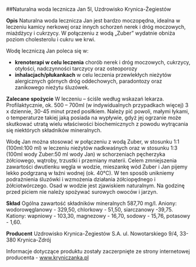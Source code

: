 ##Naturalna woda lecznicza Jan 5l, Uzdrowisko Krynica-Żegiestów

**Opis** Naturalna woda lecznicza Jan jest bardzo moczopędna, idealna w leczeniu kamicy nerkowej oraz innych schorzeń nerek i dróg moczowych, miażdżycy i cukrzycy. W połączeniu z wodą „Zuber” wydatnie obniża poziom cholesterolu i cukru we krwi.

Wodę leczniczą Jan poleca się w:

- **krenoterapi w celu leczenia** chorób nerek i dróg moczowych, cukrzycy, otyłości, nadczynności tarczycy oraz osteoporozy
- **inhalacjach/płukankach** w celu leczenia przewlekłych nieżytów alergicznych górnych dróg oddechowych, paradontozy oraz zanikowego nieżytu śluzówek.

**Zalecane spożycie** W leczeniu – ściśle według wskazań lekarza. Profilaktycznie, ok. 500 – 700ml (w indywidualnych przypadkach więcej) 3 x dziennie, 30-45 minut przed posiłkiem. Należy pić powoli, małymi łykami, o temperaturze takiej jaką posiada na wypływie, gdyż jej ogrzanie może skutkować utratą wielu właściwości biochemicznych z powodu wytrącania się niektórych składników mineralnych.

Wodę Jan można stosować w połączeniu z wodą Zuber, w stosunku 1:1 (100ml:100 ml) w leczeniu nieżytów nadkwaśnych oraz w stosunku 1:3 (100ml wody Zuber:50 ml wody Jan) w schorzeniach pęcherzyka żółciowego, wątroby, trzustki i przemiany materii. Celem zmniejszenia zawartości dwutlenku węgla w wodzie, mieszankę wód Zuber i Jan pijemy lekko podgrzaną w łaźni wodnej (ok. 40°C). W ten sposób unikniemy podrażnienia śluzówki i wzmożenia działania żółciopędnego i żółciotwórczego. Osad w wodzie jest zjawiskiem naturalnym. Na godzinę przed piciem nie należy spożywać surowych owoców i jarzyn.

**Skład** Ogólna zawartość składników mineralnych 587,70 mg/l.
Aniony: wodorowęglanowy - 329,50, chlorkowy - 51,50, siarczanowy -39,75.
Kationy: wapniowy - 103,30, magnezowy - 16,70, sodowy - 15,76, potasowy - 1,60.

**Producent** Uzdrowisko Krynica-Żegiestów S.A.
ul. Nowotarskiego 9/4, 33-380 Krynica-Zdrój

Informacje dotyczące produktu zostały zaczerpnięte ze strony internetowej producenta - www.kryniczanka.pl
